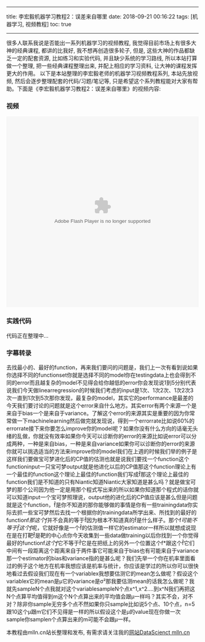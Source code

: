 
---
title: 李宏毅机器学习教程2：误差来自哪里
date: 2018-09-21 00:16:22
tags: [机器学习, 视频教程]
toc: true

---

很多人联系我说是否能出一系列机器学习的视频教程, 我觉得目前市场上有很多大神的经典课程, 都讲的比我好, 我不想再创造很多轮子, 但是, 这些大神的作品都缺乏一定的配套资源, 比如练习和实验代码, 并且缺少系统的学习路线, 所以本站打算做一个整理, 把一些经典课程整理出来, 并配上相应的学习资料, 让大神的课程发挥更大的作用。 以下是本站整理的李宏毅老师的机器学习视频教程系列, 本站先放视频, 然后会逐步整理配套的代码/习题/笔记等, 只是希望这个系列教程能对大家有帮助。下面是《李宏毅机器学习教程2：误差来自哪里》的视频内容:


<span></span>
<!-- more -->

### 视频

<embed src='//player.youku.com/player.php/sid/XMzg4MDY3OTkxNg==/v.swf' allowFullScreen='true' quality='high' width='100%' height='500' align='middle' allowScriptAccess='always' type='application/x-shockwave-flash'></embed>

### 实践代码

代码正在整理中...

### 字幕转录

去找最小的、最好的function，再来我们要问的问题是，我们上一次有看到说如果你选择不同的functionset你就是选择不同的model你在testingdata上也会得到不同的error而且越复杂的model不见得会给你越低的error你会发现说1到5分别代表说我们今天做linearregression的时候我们考虑的input是1次、1次2次、1次2次3次一直到1次到5次那你发现，最复杂的model，其实它的performance是最差的今天我们要讨论的问题就是这个error来自什么地方。其实error有两个来源一个是来自于bias一个是来自于variance。了解这个error的来源其实是重要的因为你常常做一下machinelearning然后做完就发现说，得到一个errorrate比如说60%的errorrate接下来你要怎么improve你的model呢？如果你没有什么方向的话毫无头绪的乱做，你就没有效率如果你今天可以诊断你的error的来源比如说error可以分成两种，一种是来自bias，一种是来自variance如果你可以诊断你的error的来源你就可以挑选适当的方法来improve你的model我们在上週的时候我们举的例子是这样我们要做宝可梦进化后的CP值的估测也就是说我们要找一个function这个functioninput一只宝可梦output就是他进化以后的CP值那这个function理论上有一个最佳的function这个理论上最佳的function我们写成f̂那这个理论上最佳的function我们是不知道的只有Niantic知道Niantic大家知道是甚么吗？就是做宝可梦的那个公司因为他一定是用那个程式写出来的所以如果你知道那个程式的话你就可以知道input一个宝可梦照理说，output他的进化后的CP值应该是甚么但是问题就是这个function，f̂是你不知道的那你能够做的事情是你有一些trainingdata你实际去抓一些宝可梦然后去找一个根据你的trainingdata所学出来、所找到的最好的functionf*那这个f*并不会真的等于f̂因为根本不知道真的f̂是什么样子。那个f*可能不等于f̂这个f*呢，它就好像是一个f̂的估测值一样它的estimator一样所以就想成说现在是在打靶f̂是靶的中心点你今天收集到一些data做training以后你找到一个你觉得最好的functionf*这个f*它不等于f̂它是在把纸上的另外一个位置这个f*跟这个f̂它们中间有一段距离这个距离来自于两件事它可能来自于bias也有可能来自于variance那一个estimator的bias和variance指的是甚么呢？我们先举一个你在机率里面看过的例子这个地方在机率我想应该是机率与统计，你应该是学过的所以你可以很快地看过去假设我们现在有一个variablex我想要估测它的mean怎么做呢？假设这个variablex它的mean是μ它的variance是σ²那我要估测mean的话我怎么做呢？我就先sampleN个点我就对这个variablesampleN个点x^1,x^2....到x^N我们再把这N个点算平均值得到m这个N个点算出来的平均值会跟μ一样吗？其实不会，对不对？除非你sample无穷多个点不然如果你只sample比如说5个点、10个点，n=5跟10这个μ跟m它们不见得是一样的所以假设这个是μ的value现在你做一次sample你samplen个点算出来的m可能不会跟μ一样。

本教程由mlln.cn站长整理和发布, 有需求请关注我的[网站DataScienct mlln.cn](http://mlln.cn)